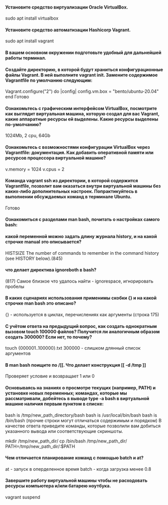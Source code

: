#### Установите средство виртуализации Oracle VirtualBox. 
sudo apt install virtualbox

#### Установите средство автоматизации Hashicorp Vagrant.
sudo apt install vagrant

#### В вашем основном окружении подготовьте удобный для дальнейшей работы терминал.


#### Создайте директорию, в которой будут храниться конфигурационные файлы Vagrant. В ней выполните vagrant init. Замените содержимое Vagrantfile по умолчанию следующим:

 Vagrant.configure("2") do |config|
 	config.vm.box = "bento/ubuntu-20.04"
 end
Готово

#### Ознакомьтесь с графическим интерфейсом VirtualBox, посмотрите как выглядит виртуальная машина, которую создал для вас Vagrant, какие аппаратные ресурсы ей выделены. Какие ресурсы выделены по-умолчанию?
1024Mb, 2 cpu, 64Gb

#### Ознакомьтесь с возможностями конфигурации VirtualBox через Vagrantfile: документация. Как добавить оперативной памяти или ресурсов процессора виртуальной машине?
 v.memory = 1024
  v.cpus = 2
#### Команда vagrant ssh из директории, в которой содержится Vagrantfile, позволит вам оказаться внутри виртуальной машины без каких-либо дополнительных настроек. Попрактикуйтесь в выполнении обсуждаемых команд в терминале Ubuntu.
Готово
  
#### Ознакомиться с разделами man bash, почитать о настройках самого bash:

#### какой переменной можно задать длину журнала history, и на какой строчке manual это описывается?
HISTSIZE The number of commands to remember in the command history (see HISTORY below).(845)
#### что делает директива ignoreboth в bash?
(817) Самое близкое что удалось найти - ignorespace, игнорировать пробелы

#### В каких сценариях использования применимы скобки {} и на какой строчке man bash это описано?
{} - используется в циклах, перечислениях как аргументы (строка 175)

#### С учётом ответа на предыдущий вопрос, как создать однократным вызовом touch 100000 файлов? Получится ли аналогичным образом создать 300000? Если нет, то почему?
touch {000001..100000}.txt
300000 - слишком длянный список аргументов

#### В man bash поищите по /\[\[. Что делает конструкция [[ -d /tmp ]]
Проверяет условие и возвращает 1 или 0

#### Основываясь на знаниях о просмотре текущих (например, PATH) и установке новых переменных; командах, которые мы рассматривали, добейтесь в выводе type -a bash в виртуальной машине наличия первым пунктом в списке:

bash is /tmp/new_path_directory/bash
bash is /usr/local/bin/bash
bash is /bin/bash
(прочие строки могут отличаться содержимым и порядком) В качестве ответа приведите команды, которые позволили вам добиться указанного вывода или соответствующие скриншоты.

mkdir /tmp/new_path_dir/
cp /bin/bash /tmp/new_path_dir/
PATH=/tmp/new_path_dir/:$PATH

#### Чем отличается планирование команд с помощью batch и at?
at - запуск в оперделенное время
batch - когда загрузка менее 0.8

#### Завершите работу виртуальной машины чтобы не расходовать ресурсы компьютера и/или батарею ноутбука.
vagrant suspend


